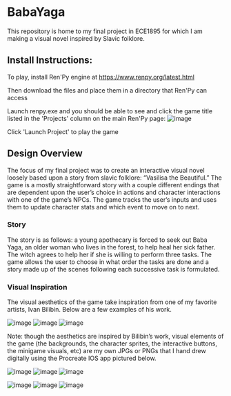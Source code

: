 # BabaYaga
This repository is home to my final project in ECE1895 for which I am making a visual novel inspired by Slavic folklore.

## Install Instructions:
To play, install Ren'Py engine at https://www.renpy.org/latest.html

Then download the files and place them in a directory that Ren'Py can access

Launch renpy.exe and you should be able to see and click the game title listed in the 'Projects' column on the main Ren'Py page: 
![image](https://github.com/user-attachments/assets/41eddf9e-f90f-46f1-b74d-47af1b73b46c)

Click 'Launch Project' to play the game

## Design Overview
The focus of my final project was to create an interactive visual novel loosely based upon a story from slavic folklore: “Vasilisa the Beautiful.” The game is a mostly straightforward story with a couple different endings that are dependent upon the user’s choice in actions and character interactions with one of the game’s NPCs. The game tracks the user’s inputs and uses them to update character stats and which event to move on to next. 

### Story
The story is as follows: a young apothecary is forced to seek out Baba Yaga, an older woman who lives in the forest, to help heal her sick father. The witch agrees to help her if she is willing to perform three tasks. The game allows the user to choose in what order the tasks are done and a story made up of the scenes following each successive task is formulated.

### Visual Inspiration
The visual aesthetics of the game take inspiration from one of my favorite artists, Ivan Bilibin. Below are a few examples of his work. 

![image](https://github.com/user-attachments/assets/a31bedb8-6607-4375-ab23-b3f624b0c8b9)
![image](https://github.com/user-attachments/assets/e0173c64-0784-423b-b94c-4eb99c34eca3)
![image](https://github.com/user-attachments/assets/6e7b2add-28ef-4edf-a027-08e0c33ca523)

Note: though the aesthetics are inspired by Bilibin’s work, visual elements of the game (the backgrounds, the character sprites, the interactive buttons, the minigame visuals, etc) are my own JPGs or PNGs that I hand drew digitally using the Procreate IOS app pictured below.

![image](https://github.com/user-attachments/assets/7f70c8c9-8c91-4d9f-ab66-f7e84adb49c0)
![image](https://github.com/user-attachments/assets/4a629009-b0fa-4577-b009-7d2f8441b22d)
![image](https://github.com/user-attachments/assets/d11d223e-b7ef-4a91-84fa-875ff31c29d3)

![image](https://github.com/user-attachments/assets/3d488045-0c24-469e-9474-9ff7b5be477c)
![image](https://github.com/user-attachments/assets/ad08f569-55df-433a-b088-37e55b68cb65)
![image](https://github.com/user-attachments/assets/94352b67-6874-4681-b1c0-e4955480e1eb)




